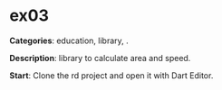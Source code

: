 # ex03

**Categories**: education, library, .

**Description**:
library to calculate area and speed.

**Start**:
Clone the rd project and open it with Dart Editor.